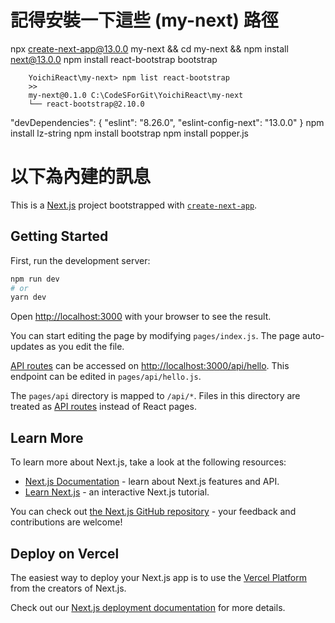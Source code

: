 # 記得安裝一下這些 (my-next) 路徑

npx create-next-app@13.0.0 my-next && cd my-next && npm install next@13.0.0
npm install react-bootstrap bootstrap

```batch
    YoichiReact\my-next> npm list react-bootstrap
    >>
    my-next@0.1.0 C:\CodeSForGit\YoichiReact\my-next
    └── react-bootstrap@2.10.0
```

"devDependencies": {
"eslint": "8.26.0",
"eslint-config-next": "13.0.0"
}
npm install lz-string
npm install bootstrap
npm install popper.js

# 以下為內建的訊息

This is a [Next.js](https://nextjs.org/) project bootstrapped with [`create-next-app`](https://github.com/vercel/next.js/tree/canary/packages/create-next-app).

## Getting Started

First, run the development server:

```bash
npm run dev
# or
yarn dev
```

Open [http://localhost:3000](http://localhost:3000) with your browser to see the result.

You can start editing the page by modifying `pages/index.js`. The page auto-updates as you edit the file.

[API routes](https://nextjs.org/docs/api-routes/introduction) can be accessed on [http://localhost:3000/api/hello](http://localhost:3000/api/hello). This endpoint can be edited in `pages/api/hello.js`.

The `pages/api` directory is mapped to `/api/*`. Files in this directory are treated as [API routes](https://nextjs.org/docs/api-routes/introduction) instead of React pages.

## Learn More

To learn more about Next.js, take a look at the following resources:

- [Next.js Documentation](https://nextjs.org/docs) - learn about Next.js features and API.
- [Learn Next.js](https://nextjs.org/learn) - an interactive Next.js tutorial.

You can check out [the Next.js GitHub repository](https://github.com/vercel/next.js/) - your feedback and contributions are welcome!

## Deploy on Vercel

The easiest way to deploy your Next.js app is to use the [Vercel Platform](https://vercel.com/new?utm_medium=default-template&filter=next.js&utm_source=create-next-app&utm_campaign=create-next-app-readme) from the creators of Next.js.

Check out our [Next.js deployment documentation](https://nextjs.org/docs/deployment) for more details.
